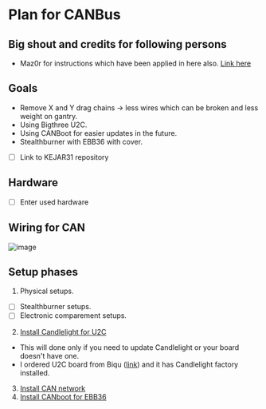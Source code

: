 # Plan for CANBus

## Big shout and credits for following persons
* Maz0r for instructions which have been applied in here also. [Link here](https://github.com/maz0r/klipper_canbus)

## Goals
* Remove X and Y drag chains -> less wires which can be broken and less weight on gantry.
* Using Bigthree U2C.
* Using CANBoot for easier updates in the future.
* Stealthburner with EBB36 with cover.
* [ ] Link to KEJAR31 repository

## Hardware
* [ ] Enter used hardware

## Wiring for CAN
![image](https://user-images.githubusercontent.com/5571703/210214471-4e47f9d5-c75e-4fba-a2f2-508195fde808.png)


## Setup phases
1. Physical setups.
* [ ] Stealthburner setups.
* [ ] Electronic comparement setups.
2. [Install Candlelight for U2C](candlelight.md) 
* This will done only if you need to update Candlelight or your board doesn't have one.
* I ordered U2C board from Biqu ([link](https://biqu.equipment/products/bigtreetech-ebb-36-42-can-bus-for-connecting-klipper-expansion-device?_pos=1&_sid=f0f8330af&_ss=r&variant=39762747949154)) and it has Candlelight factory installed.
3. [Install CAN network](can_network.md)
4. [Install CANboot for EBB36](ebb36.md)
